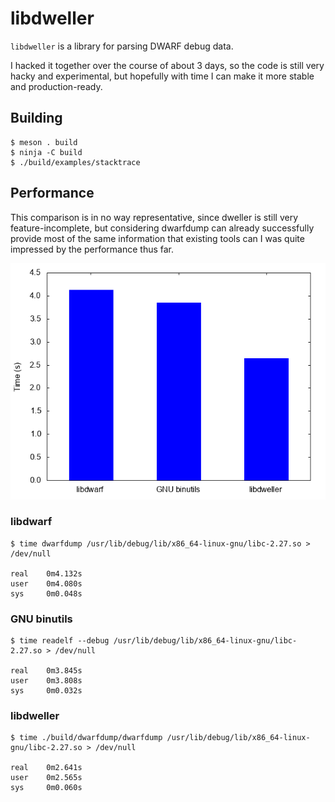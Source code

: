 # libdweller

`libdweller` is a library for parsing DWARF debug data.

I hacked it together over the course of about 3 days, so the code is still
very hacky and experimental, but hopefully with time I can make it more
stable and production-ready.

## Building

```
$ meson . build
$ ninja -C build
$ ./build/examples/stacktrace
```

## Performance

This comparison is in no way representative, since dweller is still very
feature-incomplete, but considering dwarfdump can already successfully provide
most of the same information that existing tools can I was quite impressed by
the performance thus far.

![Benchmark plot](./docs/bench.png)

### libdwarf

```
$ time dwarfdump /usr/lib/debug/lib/x86_64-linux-gnu/libc-2.27.so > /dev/null

real    0m4.132s
user    0m4.080s
sys     0m0.048s
```

### GNU binutils

```
$ time readelf --debug /usr/lib/debug/lib/x86_64-linux-gnu/libc-2.27.so > /dev/null

real    0m3.845s
user    0m3.808s
sys     0m0.032s
```

### libdweller

```
$ time ./build/dwarfdump/dwarfdump /usr/lib/debug/lib/x86_64-linux-gnu/libc-2.27.so > /dev/null

real    0m2.641s
user    0m2.565s
sys     0m0.060s
```
